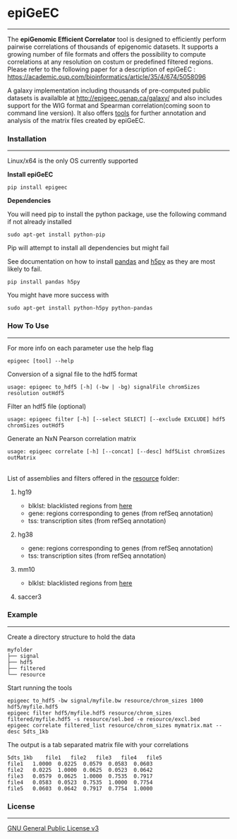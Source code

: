 # epiGeEC
- - - -
The **epiGenomic Efficient Correlator** tool is designed to efficiently perform pairwise correlations of thousands of epigenomic datasets. It supports a growing number of file formats and offers the possibility to compute correlations at any resolution on costum or predefined filtered regions. Please refer to the following paper for a description of epiGeEC : https://academic.oup.com/bioinformatics/article/35/4/674/5058096
  
A galaxy implementation including thousands of pre-computed public datasets is availalble at http://epigeec.genap.ca/galaxy/ and also includes support for the WIG format and Spearman correlation(coming soon to command line version). It also offers [tools](https://bitbucket.org/labjacquespe/epigeec_analysis/src/master/) for further annotation and analysis of the matrix files created by epiGeEC.

### Installation
- - - -
Linux/x64 is the only OS currently supported

**Install epiGeEC**

	pip install epigeec  

**Dependencies**

You will need pip to install the python package, use the following command if not already installed

	sudo apt-get install python-pip  
	
Pip will attempt to install all dependencies but might fail

See documentation on how to install [pandas](https://github.com/svaksha/PyData-Workshop-Sprint/wiki/linux-install-pandas) and [h5py](http://docs.h5py.org/en/latest/build.html) as they are most likely to fail.

	pip install pandas h5py

You might have more success with

	sudo apt-get install python-h5py python-pandas


### How To Use
- - - -

For more info on each parameter use the help flag

	epigeec [tool] --help

Conversion of a signal file to the hdf5 format

	usage: epigeec to_hdf5 [-h] (-bw | -bg) signalFile chromSizes resolution outHdf5

Filter an hdf5 file (optional)  

	usage: epigeec filter [-h] [--select SELECT] [--exclude EXCLUDE] hdf5 chromSizes outHdf5

Generate an NxN Pearson correlation matrix  

	usage: epigeec correlate [-h] [--concat] [--desc] hdf5List chromSizes outMatrix 
  
‌‌   
List of assemblies and filters offered in the [resource](epigeec/resource) folder:

1. hg19  
    * blklst: blacklisted regions from [here](https://sites.google.com/site/anshulkundaje/projects/blacklists)  
    * gene: regions corresponding to genes (from refSeq annotation)  
    * tss: transcription sites (from refSeq annotation)  
    
1. hg38    
    * gene: regions corresponding to genes (from refSeq annotation)  
    * tss: transcription sites (from refSeq annotation)  
    
1. mm10   
    * blklst: blacklisted regions from [here](https://sites.google.com/site/anshulkundaje/projects/blacklists)   
    
1. saccer3 
  
  
### Example
- - - -

Create a directory structure to hold the data

	myfolder  
	├── signal  
	├── hdf5  
	├── filtered
	└── resource 

Start running the tools

	epigeec to_hdf5 -bw signal/myfile.bw resource/chrom_sizes 1000 hdf5/myfile.hdf5
	epigeec filter hdf5/myfile.hdf5 resource/chrom_sizes filtered/myfile.hdf5 -s resource/sel.bed -e resource/excl.bed
	epigeec correlate filtered_list resource/chrom_sizes mymatrix.mat --desc 5dts_1kb 

The output is a tab separated matrix file with your correlations

	5dts_1kb	file1	file2	file3	file4	file5  
	file1	1.0000	0.0225	0.0579	0.0583	0.0603  
	file2	0.0225	1.0000	0.0625	0.0523	0.0642  
	file3	0.0579	0.0625	1.0000	0.7535	0.7917  
	file4	0.0583	0.0523	0.7535	1.0000	0.7754  
	file5	0.0603	0.0642	0.7917	0.7754	1.0000  

### License
- - - -
[GNU General Public License v3](LICENSE)
